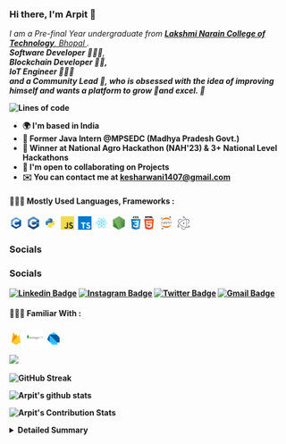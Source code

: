 ### Hi there, I'm Arpit 👋

<p>
  <em>
    I am a Pre-final Year undergraduate from <a href="https://lnct.ac.in/">
    <b>Lakshmi Narain College of Technology</b>, Bhopal </a>.<br>  
    <b>Software Developer</b> 👨🏼‍💻, <br><b>Blockchain Developer<b> 🕵🏼, <br><b>IoT Engineer<b> 🧑🏼‍🏫 <br>and a <b>Community Lead 🎨,  who is <b>obsessed</b>
    with the idea of <b>improving</b> himself and wants a <b>platform</b> to 
    <b>grow</b> 🚀and 
    <b>excel.</b> 🏅
  </em>  
</p>
 
 ![Lines of code](https://img.shields.io/badge/From%20Hello%20World%20I've%20written-224786+%20Lines%20of%20code-blue)

* 🌍 I'm based in India
* 💼 Former Java Intern @MPSEDC (Madhya Pradesh Govt.)
* 🚀 Winner at National Agro Hackathon (NAH'23) & 3+ National Level Hackathons
* 🤝 I'm open to collaborating on Projects
* ✉️ You can contact me at [kesharwani1407@gmail.com](mailto:kesharwani1407@gmail.com)




#### 👨🏻‍💻 Mostly Used Languages, Frameworks :

<img height="24" src="https://raw.githubusercontent.com/github/explore/80688e429a7d4ef2fca1e82350fe8e3517d3494d/topics/c/c.png">&nbsp;&nbsp;<img height="24" src="https://raw.githubusercontent.com/github/explore/80688e429a7d4ef2fca1e82350fe8e3517d3494d/topics/cpp/cpp.png">&nbsp;&nbsp;<img height="24" src="https://raw.githubusercontent.com/github/explore/80688e429a7d4ef2fca1e82350fe8e3517d3494d/topics/python/python.png">&nbsp;&nbsp;<img height="24" src="https://raw.githubusercontent.com/github/explore/80688e429a7d4ef2fca1e82350fe8e3517d3494d/topics/javascript/javascript.png">&nbsp;&nbsp;<img height="24" src="https://raw.githubusercontent.com/github/explore/80688e429a7d4ef2fca1e82350fe8e3517d3494d/topics/typescript/typescript.png">&nbsp;&nbsp;<img height="24" src="https://raw.githubusercontent.com/github/explore/80688e429a7d4ef2fca1e82350fe8e3517d3494d/topics/react/react.png">&nbsp;&nbsp;<img height="24" src="https://raw.githubusercontent.com/github/explore/80688e429a7d4ef2fca1e82350fe8e3517d3494d/topics/nodejs/nodejs.png">&nbsp;&nbsp;<img height="24" src="https://raw.githubusercontent.com/github/explore/80688e429a7d4ef2fca1e82350fe8e3517d3494d/topics/css/css.png"><img height="24" src="https://raw.githubusercontent.com/github/explore/80688e429a7d4ef2fca1e82350fe8e3517d3494d/topics/html/html.png">&nbsp;&nbsp;<img height="24" src="https://raw.githubusercontent.com/github/explore/80688e429a7d4ef2fca1e82350fe8e3517d3494d/topics/jupyter-notebook/jupyter-notebook.png">&nbsp;&nbsp;<img height="24" src="https://raw.githubusercontent.com/github/explore/80688e429a7d4ef2fca1e82350fe8e3517d3494d/topics/electron/electron.png">


### Socials

### Socials

<p align="center">
<!--     <a href="https://www.dev.to/arpitghura" target="_blank" rel="noreferrer"><img src="	https://img.shields.io/badge/dev.to-0A0A0A?style=for-the-badge&logo=devdotto&logoColor=white"/></a>  -->
<!--     <a href="https://discord.com/users/Arpit#5866" target="_blank" rel="noreferrer"><img src="https://img.shields.io/badge/Discord-5865F2?style=for-the-badge&logo=discord&logoColor=white"/></a>  -->
<!--     <a href="https://www.github.com/arpitghura" target="_blank" rel="noreferrer"><img src="https://img.shields.io/badge/GitHub-100000?style=for-the-badge&logo=github&logoColor=white"/></a>  -->
<!--     <a href="https://www.stackoverflow.com/users/17652503/arpit-ghura" target="_blank" rel="noreferrer"><img src="https://img.shields.io/badge/Stack_Overflow-FE7A16?style=for-the-badge&logo=stack-overflow&logoColor=white"/></a>  -->


[![Linkedin Badge](https://img.shields.io/badge/-arpiitt-blue?style=for-the-badge&logo=Linkedin&logoColor=white&link=https://www.linkedin.com/in/arpiitt/)](https://www.linkedin.com/in/arpiitt)
[![Instagram Badge](https://img.shields.io/badge/-itz.arpiit-red?style=for-the-badge&logo=instagram&logoColor=white&link=https://www.instagram.com/itz.arpiit/)](https://www.instagram.com/itz.arpiit/)
[![Twitter Badge](https://img.shields.io/badge/-https_Arpitt-skyblue?style=for-the-badge&logo=Twitter&logoColor=white&link=https://twitter.com/https_Arpitt)](https://twitter.com/https_Arpitt)
[![Gmail Badge](https://img.shields.io/badge/-kesharwani1407@gmail.com-c14438?style=for-the-badge&logo=Gmail&logoColor=white&link=mailto:kesharwani1407@gmail.com)](mailto:kesharwani1407@gmail.com)




#### 👨🏻‍💻 Familiar With :


<img height="24" src="https://raw.githubusercontent.com/github/explore/80688e429a7d4ef2fca1e82350fe8e3517d3494d/topics/firebase/firebase.png">&nbsp;&nbsp;<img height="30" src="https://raw.githubusercontent.com/github/explore/80688e429a7d4ef2fca1e82350fe8e3517d3494d/topics/mongodb/mongodb.png">&nbsp;&nbsp;<img height="24" src="https://raw.githubusercontent.com/github/explore/80688e429a7d4ef2fca1e82350fe8e3517d3494d/topics/dart/dart.png"></code>

<img src="https://github-profile-trophy.vercel.app/?username=arpiittl&theme=onedark&column=3&margin-w=15&margin-h=15">
 
    
![GitHub Streak](https://github-readme-streak-stats.herokuapp.com/?user=arpiitt&theme=tokyonight&count_private=true)

![Arpit's github stats](https://github-readme-stats.vercel.app/api?username=arpiitt&show_icons=true&hide_border=true&theme=tokyonight&count_private=true)
    
![Arpit's Contribution Stats](https://github-contribution-stats.vercel.app/api/?username=arpiitt)
    
<details>
<summary>Detailed Summary</summary>
<br>
    
![Metrics](https://metrics.lecoq.io/sid-khuntwal?template=classic&activity=1&followup=1&languages=1&lines=1&people=1&activity.limit=5&activity.days=14&activity.filter=all&activity.visibility=all&activity.timestamps=false&languages.colors=github&languages.threshold=0%25&people.limit=28&people.size=28&people.types=followers%2C%20following&people.identicons=false&people.shuffle=false&config.timezone=Asia%2FCalcutta&config.twemoji=true)
    
</details>
